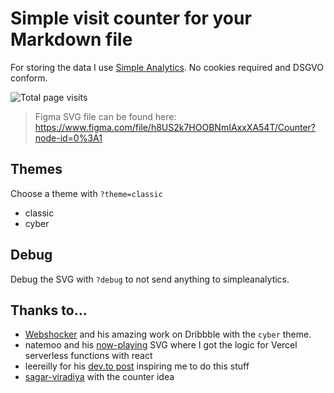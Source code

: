 # Simple visit counter for your Markdown file

For storing the data I use [Simple Analytics](https://simpleanalytics.com/). No cookies
required and DSGVO conform.

![Total page visits](https://visits.muuvmuuv.vercel.app/image.svg?theme=cyber)

> Figma SVG file can be found here:
> https://www.figma.com/file/h8US2k7HOOBNmIAxxXA54T/Counter?node-id=0%3A1

## Themes

Choose a theme with `?theme=classic`

- classic
- cyber

## Debug

Debug the SVG with `?debug` to not send anything to simpleanalytics.

## Thanks to...

- [Webshocker](https://dribbble.com/shots/3505409-Counter) and his amazing work on
  Dribbble with the `cyber` theme.
- natemoo and his
  [now-playing](https://github.com/natemoo-re/natemoo-re/blob/master/api/now-playing.ts)
  SVG where I got the logic for Vercel serverless functions with react
- leereilly for his
  [dev.to post](https://dev.to/github/10-standout-github-profile-readmes-h2o) inspiring me
  to do this stuff
- [sagar-viradiya](https://github.com/sagar-viradiya/sagar-viradiya) with the counter idea
